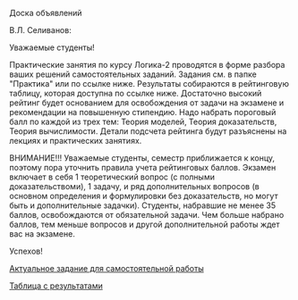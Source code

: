 Доска объявлений 

В.Л. Селиванов:

Уважаемые студенты!

Практические занятия по курсу Логика-2 проводятся в форме разбора ваших решений самостоятельных заданий. Задания см. в папке "Практика" или по ссылке ниже. Результаты собираются в рейтинговую таблицу, которая доступна по ссылке ниже. Достаточно высокий рейтинг будет основанием для освобождения от задачи на экзамене и рекомендации на повышенную стипендию. Надо набрать пороговый балл по каждой из трех тем: Теория моделей, Теория доказательств, Теория вычислимости. Детали подсчета рейтинга будут разъяснены на лекциях и практических занятиях.

ВНИМАНИЕ!!! Уважаемые студенты, семестр приближается к концу, поэтому пора уточнить правила учета рейтинговых баллов. Экзамен включает в себя 1 теоретический вопрос (с полными доказательствоми), 1 задачу, и ряд дополнительных вопросов (в основном определения и формулировки без доказательств, но могут быть и дополнительные задачки). Студенты, набравшие не менее 35 баллов, освобождаются от обязательной задачи. Чем больше набрано баллов, тем меньше вопросов и другой дополнительной работы ждет вас на экзамене.

Успехов!

  
[Актуальное задание для самостоятельной работы](https://docs.yandex.ru/docs/view?url=ya-disk%3A%2F%2F%2Fdisk%2FLogic2-2023%2Ftask12.pdf&name=task12.pdf&uid=1130000047699803&nosw=1)

[Таблица с результатами](https://docs.google.com/spreadsheets/d/1nO0-SeE6pCi0vht6oQ3mGaXVSdi1tb7ycBu6DyuDTxI/edit#gid=0)



